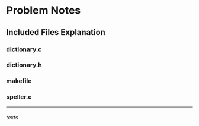 # Problem Notes

## Included Files Explanation

### dictionary.c

### dictionary.h

### makefile

### speller.c

---

###### texts